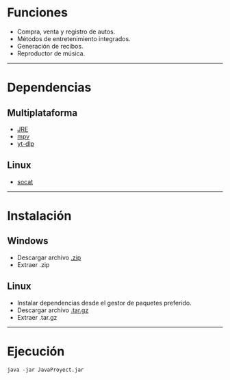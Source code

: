 # Funciones
 - Compra, venta y registro de autos.
 - Métodos de entretenimiento integrados.
 - Generación de recibos.
 - Reproductor de música.
---
# Dependencias
## Multiplataforma
 - [JRE](https://openjdk.org/)
 - [mpv](https://mpv.io/)
 - [yt-dlp](https://github.com/yt-dlp/yt-dlp/)

## Linux 
 - [socat](http://www.dest-unreach.org/socat/)
---
# Instalación
## Windows
 - Descargar archivo [.zip](https://github.com/migue07juegos/Concesionaria_Java/releases/download/v1.0.0/Windows-x64.zip)
 - Extraer .zip

## Linux
 - Instalar dependencias desde el gestor de paquetes preferido.
 - Descargar archivo [.tar.gz](https://github.com/migue07juegos/Concesionaria_Java/releases/download/v1.0.0/Linux-x64.tar.gz)
 - Extraer .tar.gz
---
# Ejecución
`java -jar JavaProyect.jar`